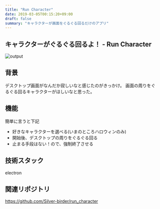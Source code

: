 ```yaml
---
title: "Run Character"
date: 2019-03-05T00:15:20+09:00
draft: false
summary: "キャラクターが画面をぐるぐる回るだけのアプリ"
---
```


## キャラクターがぐるぐる回るよ！ - Run Character
![output](https://res.cloudinary.com/silverbirder/image/upload/v1551712398/run_character/run_character.mov.gif)

## 背景
デスクトップ画面がなんだか寂しいなと感じたのがきっかけ。
画面の周りをぐるぐる回るキャラクターがほしいなと思った。

## 機能
簡単に言うと下記

* 好きなキャラクターを選べる(いまのところハロウィンのみ)
* 開始後、デスクトップの周りをぐるぐる回る
* 止まる手段はない！ので、強制終了させる

## 技術スタック

electron


## 関連リポジトリ
https://github.com/Silver-birder/run_character
